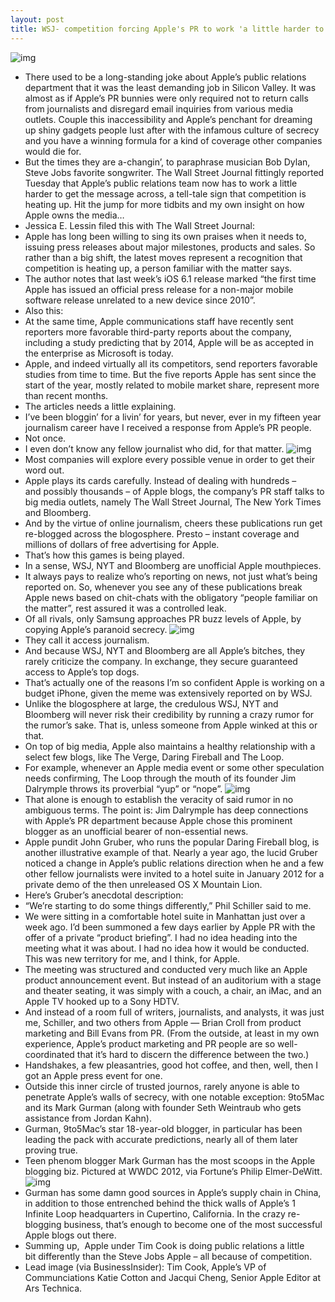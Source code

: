 ```yaml
---
layout: post
title: WSJ- competition forcing Apple's PR to work 'a little harder to get its message out'
---
```

![img](http://media.idownloadblog.com/wp-content/uploads/2013/01/Tim-Cook-holds-iPad-with-Katie-Cotton-Jacqui-Cheng.jpg)
* There used to be a long-standing joke about Apple’s public relations department that it was the least demanding job in Silicon Valley. It was almost as if Apple’s PR bunnies were only required not to return calls from journalists and disregard email inquiries from various media outlets. Couple this inaccessibility and Apple’s penchant for dreaming up shiny gadgets people lust after with the infamous culture of secrecy and you have a winning formula for a kind of coverage other companies would die for.
* But the times they are a-changin’, to paraphrase musician Bob Dylan, Steve Jobs favorite songwriter. The Wall Street Journal fittingly reported Tuesday that Apple’s public relations team now has to work a little harder to get the message across, a tell-tale sign that competition is heating up. Hit the jump for more tidbits and my own insight on how Apple owns the media…
* Jessica E. Lessin filed this with The Wall Street Journal:
* Apple has long been willing to sing its own praises when it needs to, issuing press releases about major milestones, products and sales. So rather than a big shift, the latest moves represent a recognition that competition is heating up, a person familiar with the matter says.
* The author notes that last week’s iOS 6.1 release marked “the first time Apple has issued an official press release for a non-major mobile software release unrelated to a new device since 2010”.
* Also this:
* At the same time, Apple communications staff have recently sent reporters more favorable third-party reports about the company, including a study predicting that by 2014, Apple will be as accepted in the enterprise as Microsoft is today.
* Apple, and indeed virtually all its competitors, send reporters favorable studies from time to time. But the five reports Apple has sent since the start of the year, mostly related to mobile market share, represent more than recent months.
* The articles needs a little explaining.
* I’ve been bloggin’ for a livin’ for years, but never, ever in my fifteen year journalism career have I received a response from Apple’s PR people.
* Not once.
* I even don’t know any fellow journalist who did, for that matter.
![img](http://media.idownloadblog.com/wp-content/uploads/2012/05/Apple-event-20120307-iPAd-3-unveiling-Tim-Cook-colorful-background-Apple-logo.jpg)
* Most companies will explore every possible venue in order to get their word out.
* Apple plays its cards carefully. Instead of dealing with hundreds – and possibly thousands – of Apple blogs, the company’s PR staff talks to big media outlets, namely The Wall Street Journal, The New York Times and Bloomberg.
* And by the virtue of online journalism, cheers these publications run get re-blogged across the blogosphere. Presto – instant coverage and millions of dollars of free advertising for Apple.
* That’s how this games is being played.
* In a sense, WSJ, NYT and Bloomberg are unofficial Apple mouthpieces.
* It always pays to realize who’s reporting on news, not just what’s being reported on. So, whenever you see any of these publications break Apple news based on chit-chats with the obligatory “people familiar on the matter”, rest assured it was a controlled leak.
* Of all rivals, only Samsung approaches PR buzz levels of Apple, by copying Apple’s paranoid secrecy.
![img](http://media.idownloadblog.com/wp-content/uploads/2013/01/Samsung-TV-teaser-CES-2013-fake-newspaper-cover.png)
* They call it access journalism.
* And because WSJ, NYT and Bloomberg are all Apple’s bitches, they rarely criticize the company. In exchange, they secure guaranteed access to Apple’s top dogs.
* That’s actually one of the reasons I’m so confident Apple is working on a budget iPhone, given the meme was extensively reported on by WSJ.
* Unlike the blogosphere at large, the credulous WSJ, NYT and Bloomberg will never risk their credibility by running a crazy rumor for the rumor’s sake. That is, unless someone from Apple winked at this or that.
* On top of big media, Apple also maintains a healthy relationship with a select few blogs, like The Verge, Daring Fireball and The Loop.
* For example, whenever an Apple media event or some other speculation needs confirming, The Loop through the mouth of its founder Jim Dalrymple throws its proverbial “yup” or “nope”.
![img](http://media.idownloadblog.com/wp-content/uploads/2013/02/The-Loop-yep-screenshot.png)
* That alone is enough to establish the veracity of said rumor in no ambiguous terms. The point is: Jim Dalrymple has deep connections with Apple’s PR department because Apple chose this prominent blogger as an unofficial bearer of non-essential news.
* Apple pundit John Gruber, who runs the popular Daring Fireball blog, is another illustrative example of that. Nearly a year ago, the lucid Gruber noticed a change in Apple’s public relations direction when he and a few other fellow journalists were invited to a hotel suite in January 2012 for a private demo of the then unreleased OS X Mountain Lion.
* Here’s Gruber’s anecdotal description:
* “We’re starting to do some things differently,” Phil Schiller said to me.
* We were sitting in a comfortable hotel suite in Manhattan just over a week ago. I’d been summoned a few days earlier by Apple PR with the offer of a private “product briefing”. I had no idea heading into the meeting what it was about. I had no idea how it would be conducted. This was new territory for me, and I think, for Apple.
* The meeting was structured and conducted very much like an Apple product announcement event. But instead of an auditorium with a stage and theater seating, it was simply with a couch, a chair, an iMac, and an Apple TV hooked up to a Sony HDTV.
* And instead of a room full of writers, journalists, and analysts, it was just me, Schiller, and two others from Apple — Brian Croll from product marketing and Bill Evans from PR. (From the outside, at least in my own experience, Apple’s product marketing and PR people are so well-coordinated that it’s hard to discern the difference between the two.)
* Handshakes, a few pleasantries, good hot coffee, and then, well, then I got an Apple press event for one.
* Outside this inner circle of trusted journos, rarely anyone is able to penetrate Apple’s walls of secrecy, with one notable exception: 9to5Mac and its Mark Gurman (along with founder Seth Weintraub who gets assistance from Jordan Kahn).
* Gurman, 9to5Mac’s star 18-year-old blogger, in particular has been leading the pack with accurate predictions, nearly all of them later proving true.
* Teen phenom blogger Mark Gurman has the most scoops in the Apple blogging biz. Pictured at WWDC 2012, via Fortune’s Philip Elmer-DeWitt. 
![img](http://media.idownloadblog.com/wp-content/uploads/2013/02/Mark-Gurman-image-001.png)
* Gurman has some damn good sources in Apple’s supply chain in China, in addition to those entrenched behind the thick walls of Apple’s 1 Infinite Loop headquarters in Cupertino, California. In the crazy re-blogging business, that’s enough to become one of the most successful Apple blogs out there.
* Summing up,  Apple under Tim Cook is doing public relations a little bit differently than the Steve Jobs Apple – all because of competition.
* Lead image (via BusinessInsider): Tim Cook, Apple’s VP of Communciations Katie Cotton and Jacqui Cheng, Senior Apple Editor at Ars Technica.


